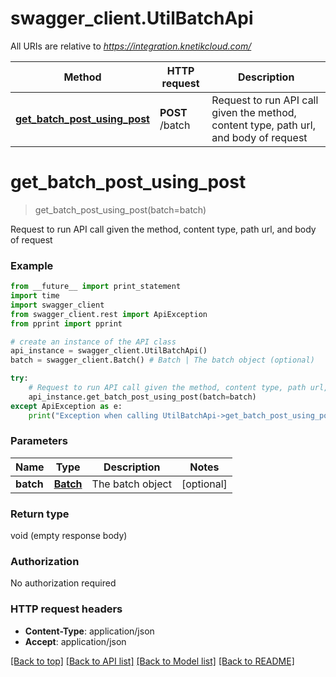 # swagger_client.UtilBatchApi

All URIs are relative to *https://integration.knetikcloud.com/*

Method | HTTP request | Description
------------- | ------------- | -------------
[**get_batch_post_using_post**](UtilBatchApi.md#get_batch_post_using_post) | **POST** /batch | Request to run API call given the method, content type, path url, and body of request


# **get_batch_post_using_post**
> get_batch_post_using_post(batch=batch)

Request to run API call given the method, content type, path url, and body of request

### Example 
```python
from __future__ import print_statement
import time
import swagger_client
from swagger_client.rest import ApiException
from pprint import pprint

# create an instance of the API class
api_instance = swagger_client.UtilBatchApi()
batch = swagger_client.Batch() # Batch | The batch object (optional)

try: 
    # Request to run API call given the method, content type, path url, and body of request
    api_instance.get_batch_post_using_post(batch=batch)
except ApiException as e:
    print("Exception when calling UtilBatchApi->get_batch_post_using_post: %s\n" % e)
```

### Parameters

Name | Type | Description  | Notes
------------- | ------------- | ------------- | -------------
 **batch** | [**Batch**](Batch.md)| The batch object | [optional] 

### Return type

void (empty response body)

### Authorization

No authorization required

### HTTP request headers

 - **Content-Type**: application/json
 - **Accept**: application/json

[[Back to top]](#) [[Back to API list]](../README.md#documentation-for-api-endpoints) [[Back to Model list]](../README.md#documentation-for-models) [[Back to README]](../README.md)

